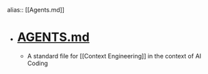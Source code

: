 alias:: [[Agents.md]]

- # [AGENTS.md](https://agents.md/?utm_source=chatgpt.com)
	- A standard file for [[Context Engineering]] in the context of AI Coding